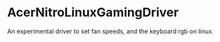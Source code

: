 # AcerNitroLinuxGamingDriver
An experimental driver to set fan speeds, and the keyboard rgb on linux.
